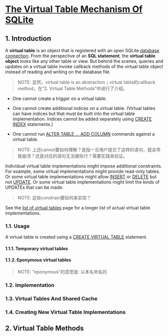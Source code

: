 # [The Virtual Table Mechanism Of SQLite](https://www.sqlite.org/vtab.html)

## 1. Introduction

A **virtual table** is an object that is registered with an open SQLite [database connection](https://www.sqlite.org/c3ref/sqlite3.html). From the perspective of an **SQL statement**, the **virtual table object** looks like any other table or view. But behind the scenes, queries and updates on a virtual table invoke callback methods of the virtual table object instead of reading and writing on the database file.

> NOTE: 显然，virtual table is an abstraction；virtual table的callback method，在“2. Virtual Table Methods”中进行了介绍。



- One cannot create a trigger on a virtual table.

- One cannot create additional indices on a virtual table. (Virtual tables can have indices but that must be built into the virtual table implementation. Indices cannot be added separately using [CREATE INDEX](https://www.sqlite.org/lang_createindex.html) statements.)

- One cannot run [ALTER TABLE ... ADD COLUMN](https://www.sqlite.org/lang_altertable.html) commands against a virtual table.


> NOTE: 上述cannot要如何理解？是指一旦用户提交了这样的语句，就会导致崩溃？还是对应的语句无法被执行？需要实践来验证。

Individual virtual table implementations might impose additional constraints. For example, some virtual implementations might provide read-only tables. Or some virtual table implementations might allow [INSERT](https://www.sqlite.org/lang_insert.html) or [DELETE](https://www.sqlite.org/lang_delete.html) but not [UPDATE](https://www.sqlite.org/lang_update.html). Or some virtual table implementations might limit the kinds of UPDATEs that can be made.

> NOTE: 这些constrain要如何来实现？

See the [list of virtual tables](https://www.sqlite.org/vtablist.html) page for a longer list of actual virtual table implementations.

### 1.1. Usage

A virtual table is created using a [CREATE VIRTUAL TABLE](https://www.sqlite.org/lang_createvtab.html) statement.

#### 1.1.1. Temporary virtual tables

#### 1.1.2. Eponymous virtual tables

> NOTE: "eponymous"的意思是: 以本名命名的



### 1.2. Implementation



### 1.3. Virtual Tables And Shared Cache

### 1.4. Creating New Virtual Table Implementations



## 2. Virtual Table Methods